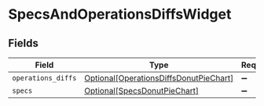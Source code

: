 # SpecsAndOperationsDiffsWidget


## Fields

| Field                                                                                         | Type                                                                                          | Required                                                                                      | Description                                                                                   |
| --------------------------------------------------------------------------------------------- | --------------------------------------------------------------------------------------------- | --------------------------------------------------------------------------------------------- | --------------------------------------------------------------------------------------------- |
| `operations_diffs`                                                                            | [Optional[OperationsDiffsDonutPieChart]](../../models/shared/operationsdiffsdonutpiechart.md) | :heavy_minus_sign:                                                                            | N/A                                                                                           |
| `specs`                                                                                       | [Optional[SpecsDonutPieChart]](../../models/shared/specsdonutpiechart.md)                     | :heavy_minus_sign:                                                                            | N/A                                                                                           |